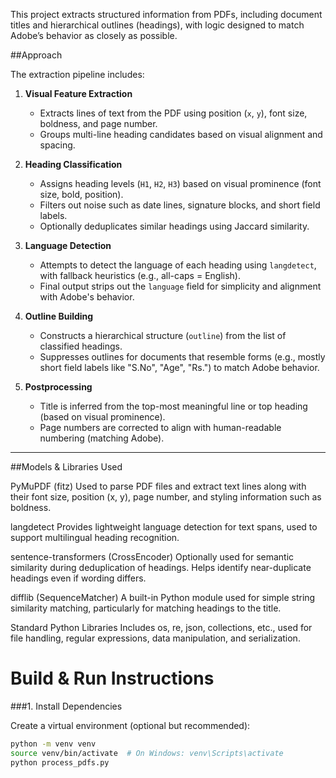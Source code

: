 This project extracts structured information from PDFs, including document titles and hierarchical outlines (headings), with logic designed to match Adobe’s behavior as closely as possible.



##Approach

The extraction pipeline includes:

1. **Visual Feature Extraction**
   - Extracts lines of text from the PDF using position (`x`, `y`), font size, boldness, and page number.
   - Groups multi-line heading candidates based on visual alignment and spacing.

2. **Heading Classification**
   - Assigns heading levels (`H1`, `H2`, `H3`) based on visual prominence (font size, bold, position).
   - Filters out noise such as date lines, signature blocks, and short field labels.
   - Optionally deduplicates similar headings using Jaccard similarity.

3. **Language Detection**
   - Attempts to detect the language of each heading using `langdetect`, with fallback heuristics (e.g., all-caps = English).
   - Final output strips out the `language` field for simplicity and alignment with Adobe's behavior.

4. **Outline Building**
   - Constructs a hierarchical structure (`outline`) from the list of classified headings.
   - Suppresses outlines for documents that resemble forms (e.g., mostly short field labels like "S.No", "Age", "Rs.") to match Adobe behavior.

5. **Postprocessing**
   - Title is inferred from the top-most meaningful line or top heading (based on visual prominence).
   - Page numbers are corrected to align with human-readable numbering (matching Adobe).

---

##Models & Libraries Used

PyMuPDF (fitz)
Used to parse PDF files and extract text lines along with their font size, position (x, y), page number, and styling information such as boldness.

langdetect
Provides lightweight language detection for text spans, used to support multilingual heading recognition.

sentence-transformers (CrossEncoder)
Optionally used for semantic similarity during deduplication of headings. Helps identify near-duplicate headings even if wording differs.

difflib (SequenceMatcher)
A built-in Python module used for simple string similarity matching, particularly for matching headings to the title.

Standard Python Libraries
Includes os, re, json, collections, etc., used for file handling, regular expressions, data manipulation, and serialization.





# Build & Run Instructions

###1. Install Dependencies

Create a virtual environment (optional but recommended):

```bash
python -m venv venv
source venv/bin/activate  # On Windows: venv\Scripts\activate
python process_pdfs.py